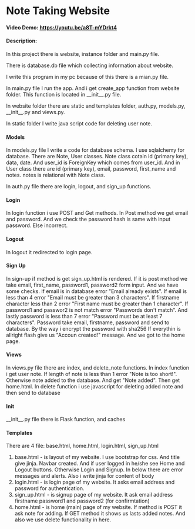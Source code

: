 # Note Taking Website
#### Video Demo: https://youtu.be/a8T-mYDrkt4
#### Description:
In this project there is website, instance folder and main.py file.

There is database.db file which collecting information about website.

I write this program in my pc because of this there is a mian.py file.

In main.py file I run the app. And i get create_app function from website folder. This function is located in \_\_init__.py file.

In website folder there are static and templates folder, auth.py, models.py, \_\_init__.py and views.py.

In static folder I write java script code for deleting user note.

#### Models
In models.py file I write a code for database schema. I use sqlalchemy for database. There are Note, User classes. Note class cotain id (primary key), data, date. And user_id is ForeignKey which comes from user_id.
And in User class there are id (primary key), email, password, first_name and notes. notes is relational with Note class.

In auth.py file there are login, logout, and sign_up functions.

#### Login
In login function i use POST and Get methods. In Post method we get email and password. And we check the password hash is same with input password. Else incorrect.

#### Logout
In logout it redirected to login page.

#### Sign Up
In sign-up if method is get sign_up.html is rendered. If it is post method we take email, first_name, password1, password2 form input. And we have some checks. If email is in database error "Email already exists". If email is less than 4 error "Email must be greater than 3 characters". If firstname character less than 2 error "First name must be greater than 1 character". If password1 and passwor2 is not match error "Passwords don't match". And lastly password is less than 7 error "Password must be at least 7 characters".
Password take email, firstname, password and send to database. By the way i encrypt the password with sha256
If everythin is allright flash give us "Accoun created!" message.
And we got to the home page.

#### Views
In views.py file there are index, and delete_note functions. In index function i get user note. If length of note is less than 1 error "Note is too short!". Otherwise note added to the database. And get "Note added".
Then get home.html.
In delete function i use javascript for deleting added note and then send to database

#### Init
\_\_init__.py file there is Flask function, and caches

#### Templates
There are 4 file: base.html, home.html, login.html, sign_up.html
1. base.html - is layout of my website. I use bootstrap for css. And title give jinja. Navbar created. And if user logged in he/she see Home and Logout buttons. Otherwise Login and Signup. In below there are error messages and alerts. Also i write jinja for content of body
2. login.html - is login page of my website. It asks email address and password for authentication.
3. sign_up.html - is signup page of my website. It ask email address firstname password1 and password2 (for confirmtation)
4. home.html - is home (main) page of my website. If method is POST it ask note for adding. If GET method it shows us lasts added notes. And also we use delete functionality in here.